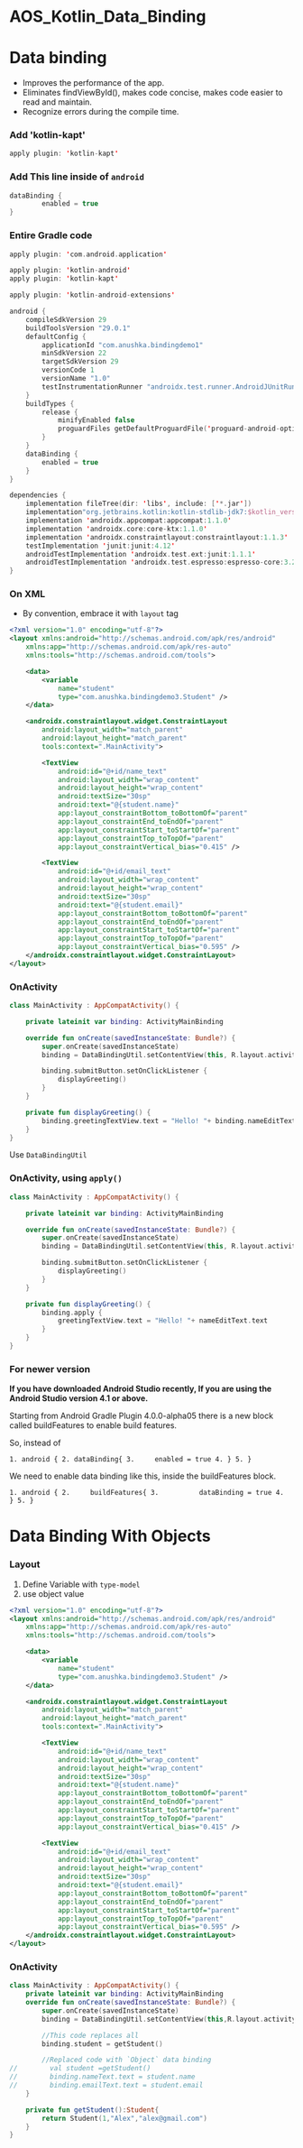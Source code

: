 # AOS_Kotlin_Data_Binding

# Data binding

- Improves the performance of the app.
- Eliminates findViewById(), makes code concise, makes code easier to read and maintain.
- Recognize errors during the compile time.

### Add 'kotlin-kapt'

```kotlin
apply plugin: 'kotlin-kapt'
```

### Add This line inside of `android`

```kotlin
dataBinding {
        enabled = true
}
```

### Entire Gradle code

```kotlin
apply plugin: 'com.android.application'

apply plugin: 'kotlin-android'
apply plugin: 'kotlin-kapt'

apply plugin: 'kotlin-android-extensions'

android {
    compileSdkVersion 29
    buildToolsVersion "29.0.1"
    defaultConfig {
        applicationId "com.anushka.bindingdemo1"
        minSdkVersion 22
        targetSdkVersion 29
        versionCode 1
        versionName "1.0"
        testInstrumentationRunner "androidx.test.runner.AndroidJUnitRunner"
    }
    buildTypes {
        release {
            minifyEnabled false
            proguardFiles getDefaultProguardFile('proguard-android-optimize.txt'), 'proguard-rules.pro'
        }
    }
    dataBinding {
        enabled = true
    }
}

dependencies {
    implementation fileTree(dir: 'libs', include: ['*.jar'])
    implementation"org.jetbrains.kotlin:kotlin-stdlib-jdk7:$kotlin_version"
    implementation 'androidx.appcompat:appcompat:1.1.0'
    implementation 'androidx.core:core-ktx:1.1.0'
    implementation 'androidx.constraintlayout:constraintlayout:1.1.3'
    testImplementation 'junit:junit:4.12'
    androidTestImplementation 'androidx.test.ext:junit:1.1.1'
    androidTestImplementation 'androidx.test.espresso:espresso-core:3.2.0'
}
```

### On XML

- By convention, embrace it with `layout` tag

```xml
<?xml version="1.0" encoding="utf-8"?>
<layout xmlns:android="http://schemas.android.com/apk/res/android"
    xmlns:app="http://schemas.android.com/apk/res-auto"
    xmlns:tools="http://schemas.android.com/tools">

    <data>
        <variable
            name="student"
            type="com.anushka.bindingdemo3.Student" />
    </data>

    <androidx.constraintlayout.widget.ConstraintLayout
        android:layout_width="match_parent"
        android:layout_height="match_parent"
        tools:context=".MainActivity">

        <TextView
            android:id="@+id/name_text"
            android:layout_width="wrap_content"
            android:layout_height="wrap_content"
            android:textSize="30sp"
            android:text="@{student.name}"
            app:layout_constraintBottom_toBottomOf="parent"
            app:layout_constraintEnd_toEndOf="parent"
            app:layout_constraintStart_toStartOf="parent"
            app:layout_constraintTop_toTopOf="parent"
            app:layout_constraintVertical_bias="0.415" />

        <TextView
            android:id="@+id/email_text"
            android:layout_width="wrap_content"
            android:layout_height="wrap_content"
            android:textSize="30sp"
            android:text="@{student.email}"
            app:layout_constraintBottom_toBottomOf="parent"
            app:layout_constraintEnd_toEndOf="parent"
            app:layout_constraintStart_toStartOf="parent"
            app:layout_constraintTop_toTopOf="parent"
            app:layout_constraintVertical_bias="0.595" />
    </androidx.constraintlayout.widget.ConstraintLayout>
</layout>
```

### OnActivity

```kotlin
class MainActivity : AppCompatActivity() {

    private lateinit var binding: ActivityMainBinding

    override fun onCreate(savedInstanceState: Bundle?) {
        super.onCreate(savedInstanceState)
        binding = DataBindingUtil.setContentView(this, R.layout.activity_main)

        binding.submitButton.setOnClickListener {
            displayGreeting()
        }
    }

    private fun displayGreeting() {
        binding.greetingTextView.text = "Hello! "+ binding.nameEditText.text
    }
}
```

Use `DataBindingUtil`

### OnActivity, using `apply()`

```kotlin
class MainActivity : AppCompatActivity() {

    private lateinit var binding: ActivityMainBinding

    override fun onCreate(savedInstanceState: Bundle?) {
        super.onCreate(savedInstanceState)
        binding = DataBindingUtil.setContentView(this, R.layout.activity_main)

        binding.submitButton.setOnClickListener {
            displayGreeting()
        }
    }

    private fun displayGreeting() {
        binding.apply {
            greetingTextView.text = "Hello! "+ nameEditText.text
        }
    }
}
```

### For newer version

**If you have downloaded Android Studio recently, If you are using the Android Studio version 4.1 or above.**

Starting from Android Gradle Plugin 4.0.0-alpha05 there is a new block called buildFeatures to enable build features.

So, instead of

`1. android {
2. dataBinding{
3.     enabled = true
4. }
5. }`

We need to enable data binding like this, inside the buildFeatures block.

`1. android {
2.     buildFeatures{
3.          dataBinding = true
4.     }
5. }`

# Data Binding With Objects

### Layout

1. Define Variable with `type-model` 
2. use object value

```xml
<?xml version="1.0" encoding="utf-8"?>
<layout xmlns:android="http://schemas.android.com/apk/res/android"
    xmlns:app="http://schemas.android.com/apk/res-auto"
    xmlns:tools="http://schemas.android.com/tools">

    <data>
        <variable
            name="student"
            type="com.anushka.bindingdemo3.Student" />
    </data>

    <androidx.constraintlayout.widget.ConstraintLayout
        android:layout_width="match_parent"
        android:layout_height="match_parent"
        tools:context=".MainActivity">

        <TextView
            android:id="@+id/name_text"
            android:layout_width="wrap_content"
            android:layout_height="wrap_content"
            android:textSize="30sp"
            android:text="@{student.name}"
            app:layout_constraintBottom_toBottomOf="parent"
            app:layout_constraintEnd_toEndOf="parent"
            app:layout_constraintStart_toStartOf="parent"
            app:layout_constraintTop_toTopOf="parent"
            app:layout_constraintVertical_bias="0.415" />

        <TextView
            android:id="@+id/email_text"
            android:layout_width="wrap_content"
            android:layout_height="wrap_content"
            android:textSize="30sp"
            android:text="@{student.email}"
            app:layout_constraintBottom_toBottomOf="parent"
            app:layout_constraintEnd_toEndOf="parent"
            app:layout_constraintStart_toStartOf="parent"
            app:layout_constraintTop_toTopOf="parent"
            app:layout_constraintVertical_bias="0.595" />
    </androidx.constraintlayout.widget.ConstraintLayout>
</layout>
```

### OnActivity

```kotlin
class MainActivity : AppCompatActivity() {
    private lateinit var binding: ActivityMainBinding
    override fun onCreate(savedInstanceState: Bundle?) {
        super.onCreate(savedInstanceState)
        binding = DataBindingUtil.setContentView(this,R.layout.activity_main)

        //This code replaces all
        binding.student = getStudent()

        //Replaced code with `Object` data binding
//        val student =getStudent()
//        binding.nameText.text = student.name
//        binding.emailText.text = student.email
    }

    private fun getStudent():Student{
        return Student(1,"Alex","alex@gmail.com")
    }
}
```